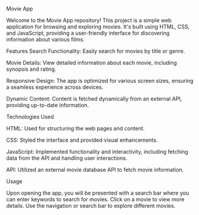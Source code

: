 Movie App


Welcome to the Movie App repository! This project is a simple web application for browsing and exploring movies. It's built using HTML, CSS, and JavaScript, providing a user-friendly interface for discovering information about various films.


Features
Search Functionality: Easily search for movies by title or genre.

Movie Details: View detailed information about each movie, including synopsis and rating.

Responsive Design: The app is optimized for various screen sizes, ensuring a seamless experience across devices.

Dynamic Content: Content is fetched dynamically from an external API, providing up-to-date information.


Technologies Used

HTML: Used for structuring the web pages and content.

CSS: Styled the interface and provided visual enhancements.

JavaScript: Implemented functionality and interactivity, including fetching data from the API and handling user interactions.

API: Utilized an external movie database API to fetch movie information.


Usage

Upon opening the app, you will be presented with a search bar where you can enter keywords to search for movies.
Click on a movie to view more details.
Use the navigation or search bar to explore different movies.
